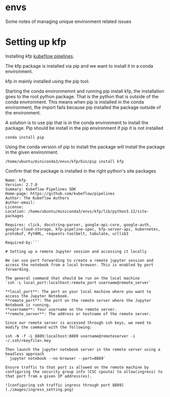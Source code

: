 # envs
Some notes of managing unique environment related issues

# Setting up kfp

Installing kfp [kubeflow pipelines](https://www.kubeflow.org/).

The kfp package is installed via pip and we want to install it in a
conda environment.

kfp in mainly installed using the pip tool.

Starting the conda environmemnt and running pip install kfp, the
installation goes to the root python package. That is the python that
is outside of the conda environment. This means when pip is installed
in the conda environment, the import fails because pip installed the
package outside of the environment.

A solution is to use pip that is in the conda environment to install
the package. Pip should be install in the pip environment if pip it is
not installed

`conda install pip`

Using the conda version of pip to install the package will install the
package in the given environment.

`/home/ubuntu/miniconda3/envs/kfp/bin/pip install kfp`

Confirm that the package is installed in the right python's site packages

```(kfp) ubuntu@tfserver-gpu:~$ pip show kfp
Name: kfp
Version: 2.7.0
Summary: Kubeflow Pipelines SDK
Home-page: https://github.com/kubeflow/pipelines
Author: The Kubeflow Authors
Author-email: 
License: 
Location: /home/ubuntu/miniconda3/envs/kfp/lib/python3.12/site-packages

Requires: click, docstring-parser, google-api-core, google-auth,
google-cloud-storage, kfp-pipeline-spec, kfp-server-api, kubernetes,
protobuf, PyYAML, requests-toolbelt, tabulate, urllib3

Required-by:```

# Setting up a remote Jupyter session and accessing it locally

We can use port forwarding to create a remote jupyter session and
access the notebook from a local browser. This is enabled by port
forwarding.

The general command that should be run on the local machine
`ssh -L local_port:localhost:remote_port username@remote_server`

**local_port**: The port on your local machine where you want to access the Jupyter Notebook.
**remote_port**: The port on the remote server where the Jupyter Notebook is running.
**username**: Your username on the remote server.
**remote_server**: The address or hostname of the remote server.

Since our remote server is accessed through ssh keys, we need to
modify the command with the following:

ssh -N -f -L 8889:localhost:8889 username@remoteserver -i ~/.ssh/<keyfile>.key

Then launch the jupyter notebook server in the remote server using a headless approach
` jupyter notebook --no-browser --port=8889`

Ensure traffic to that port is allowed on the remote machine by
configuring the security group info (CSC cpouta) to allow(ingress) to
that port from a given IP address(es).

![configuring ssh traffic ingress through port 8889](./images/ingress_setting.png)
